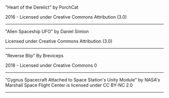 "Heart of the Derelict"
by PorchCat

2016 - Licensed under
Creative Commons
Attribution (3.0)

---

"Alien Spaceship UFO"
by Daniel Simion

Licensed under
Creative Commons
Attribution (3.0)

---

"Reverse Blip"
By Breviceps

2018 - Licensed under
Creative Commons 0

---

"Cygnus Spacecraft Attached to Space Station's Unity Module" by NASA's Marshall Space Flight Center is licensed under CC BY-NC 2.0

---
